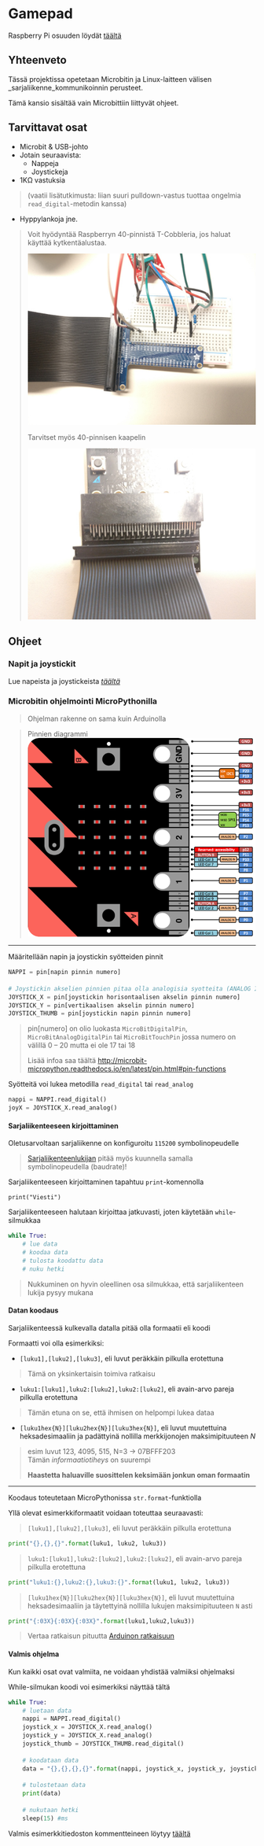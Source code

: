 # Gamepad
Raspberry Pi osuuden löydät [täältä](https://github.com/Pohjois-Tapiolan-lukio/raspberry_pi-projects/tree/master/projects/gamepad)

## Yhteenveto
Tässä projektissa opetetaan Microbitin ja Linux-laitteen välisen
_sarjaliikenne_kommunikoinnin perusteet.

Tämä kansio sisältää vain Microbittiin liittyvät ohjeet.

## Tarvittavat osat
- Microbit & USB-johto
- Jotain seuraavista:
    - Nappeja
    - Joystickeja
- 1KΩ vastuksia
> (vaatii lisätutkimusta: liian suuri pulldown-vastus tuottaa ongelmia
> `read_digital`-metodin kanssa)
- Hyppylankoja jne.
> Voit hyödyntää Raspberryn 40-pinnistä T-Cobbleria, jos haluat
> käyttää kytkentäalustaa.
>
> ![](tcobbler.jpg)
>
> Tarvitset myös 40-pinnisen kaapelin
>
> ![](40pincable.jpg)

## Ohjeet

### Napit ja joystickit
Lue napeista ja joystickeista [<i>täältä</i>](https://github.com/Pohjois-Tapiolan-lukio/arduino-projects/tree/master/gamepad#ohjeet)

### Microbitin ohjelmointi MicroPythonilla
> Ohjelman rakenne on sama kuin Arduinolla

> Pinnien diagrammi
![](microbitpinout.png)

---
Määritellään napin ja joystickin syötteiden pinnit
```python
NAPPI = pin[napin pinnin numero]

# Joystickin akselien pinnien pitaa olla analogisia syotteita (ANALOG IN)
JOYSTICK_X = pin[joystickin horisontaalisen akselin pinnin numero]
JOYSTICK_Y = pin[vertikaalisen akselin pinnin numero]
JOYSTICK_THUMB = pin[joystickin napin pinnin numero]
```
> pin[numero] on olio luokasta `MicroBitDigitalPin`,
> `MicroBitAnalogDigitalPin` tai `MicroBitTouchPin`
> jossa numero on välillä 0 – 20 mutta ei ole 17 tai 18
>
> Lisää infoa saa täältä <http://microbit-micropython.readthedocs.io/en/latest/pin.html#pin-functions>

Syötteitä voi lukea metodilla `read_digital` tai `read_analog`
```python
nappi = NAPPI.read_digital()
joyX = JOYSTICK_X.read_analog()
```

#### Sarjaliikenteeseen kirjoittaminen
Oletusarvoltaan sarjaliikenne on konfiguroitu `115200` symbolinopeudelle
> [Sarjaliikenteenlukijan](https://github.com/Pohjois-Tapiolan-lukio/raspberry_pi-projects/tree/master/projects/gamepad#python-sarjaliikennekuuntelija)
> pitää myös kuunnella samalla symbolinopeudella (baudrate)!

Sarjaliikenteeseen kirjoittaminen tapahtuu `print`-komennolla
```
print("Viesti")
```

Sarjaliikenteeseen halutaan kirjoittaa jatkuvasti, joten käytetään
`while`-silmukkaa

```python
while True:
    # lue data
    # koodaa data
    # tulosta koodattu data
    # nuku hetki
```
> Nukkuminen on hyvin oleellinen osa silmukkaa, että
> sarjaliikenteen lukija pysyy mukana

#### Datan koodaus
Sarjaliikenteessä kulkevalla datalla pitää olla formaatii eli koodi

Formaatti voi olla esimerkiksi:
- `[luku1],[luku2],[luku3]`, eli luvut peräkkäin pilkulla erotettuna
> Tämä on yksinkertaisin toimiva ratkaisu
- `luku1:[luku1],luku2:[luku2],luku2:[luku2]`, eli avain-arvo
pareja pilkulla erotettuna
> Tämän etuna on se, että ihmisen on helpompi lukea dataa
- `[luku1hex{N}][luku2hex{N}][luku3hex{N}]`, eli luvut muutettuina
heksadesimaaliin ja padättyinä nollilla merkkijonojen maksimipituuteen *N*
> esim luvut 123, 4095, 515, N=3 -> 07BFFF203 <br/>
> Tämän *informaatiotiheys* on suurempi
>
> **Haastetta haluaville suosittelen keksimään jonkun oman formaatin**

---
Koodaus toteutetaan MicroPythonissa `str.format`-funktiolla

Yllä olevat esimerkkiformaatit voidaan toteuttaa seuraavasti:
> `[luku1],[luku2],[luku3]`, eli luvut peräkkäin pilkulla erotettuna

```python
print("{},{},{}".format(luku1, luku2, luku3))
```
> `luku1:[luku1],luku2:[luku2],luku2:[luku2]`, eli avain-arvo
> pareja pilkulla erotettuna

```python
print("luku1:{},luku2:{},luku3:{}".format(luku1, luku2, luku3))
```
> `[luku1hex{N}][luku2hex{N}][luku3hex{N}]`, eli luvut muutettuina
> heksadesimaaliin ja täytettyinä nollilla lukujen maksimipituuteen `N` asti

```python
print("{:03X}{:03X}{:03X}".format(luku1,luku2,luku3))
```
> Vertaa ratkaisun pituutta [Arduinon ratkaisuun](https://github.com/Pohjois-Tapiolan-lukio/arduino-projects/blob/master/gamepad/README.md#koodi)

#### Valmis ohjelma
Kun kaikki osat ovat valmiita, ne voidaan yhdistää
valmiiksi ohjelmaksi

While-silmukan koodi voi esimerkiksi näyttää tältä
```python
while True:
    # luetaan data
    nappi = NAPPI.read_digital()
    joystick_x = JOYSTICK_X.read_analog()
    joystick_y = JOYSTICK_X.read_analog()
    joystick_thumb = JOYSTICK_THUMB.read_digital()

    # koodataan data
    data = "{},{},{},{}".format(nappi, joystick_x, joystick_y, joystick_thumb)

    # tulostetaan data
    print(data)

    # nukutaan hetki
    sleep(15) #ms
```

Valmis esimerkkitiedoston kommentteineen löytyy [täältä](gamepad.py)
